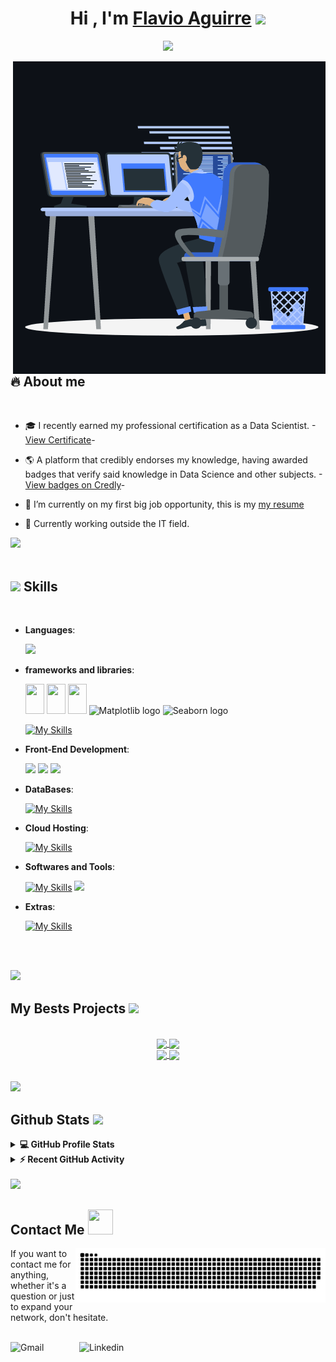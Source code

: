 <h1 align="center"><b>Hi , I'm <a href="https://www.linkedin.com/in/flavio-aguirre-12784a252/">Flavio Aguirre</a></b>
<img src="https://media.giphy.com/media/hvRJCLFzcasrR4ia7z/giphy.gif" width="35"></h1>
<p align="center">
<a href="https://github.com/DenverCoder1/readme-typing-svg">
<img src="https://readme-typing-svg.herokuapp.com?font=Time+New+Roman&color=cyan&size=25&center=true&vCenter=true&width=600&height=100&lines=Data+Scientist;Python+Developer;Web+Developer;Active+Learner;Fanatic+of+self+improvement..<3">
</a>
</p>

<p><img align="right" src="https://raw.githubusercontent.com/SubhadeepZilong/SubhadeepZilong/main/icons/animation_500_kxa883sd.gif" alt="SubhadeepZilong" /></p>
	
##  🔥  **About me**
<br>

- 🎓 I recently earned my professional certification as a Data Scientist. -[View Certificate](https://coursera.org/share/e1bf682c0ff12bd89baf32ec7de5b6e7)- <br>

- 🌎 A platform that credibly endorses my knowledge, having awarded badges that verify said knowledge in Data Science and other subjects.
-[View badges on Credly](https://www.credly.com/users/flavio-aguirre.84c58337)- <br>

- 🚀 I’m currently on my first big job opportunity, this is my [my resume](https://read.cv/0xabdulkhalid<br>) <br>

- 💼 Currently working outside the IT field.

<img src="https://user-images.githubusercontent.com/73097560/115834477-dbab4500-a447-11eb-908a-139a6edaec5c.gif"><br><br>

## <img src="https://media2.giphy.com/media/QssGEmpkyEOhBCb7e1/giphy.gif?cid=ecf05e47a0n3gi1bfqntqmob8g9aid1oyj2wr3ds3mg700bl&rid=giphy.gif" width ="25"><b> Skills</b>
<br>
<p align="center">

- **Languages**:
    
    <img src="https://cdn.jsdelivr.net/gh/devicons/devicon/icons/python/python-original.svg"  style="height: 3rem"/>
    

- **frameworks and libraries**:

    <img width="30px" src="https://cdn.jsdelivr.net/gh/devicons/devicon/icons/numpy/numpy-original.svg" style="height: 3rem"/>
    <img width="30px" src="https://cdn.jsdelivr.net/gh/devicons/devicon/icons/pandas/pandas-original.svg" style="height: 3rem"/>
    <img width="30px" src="https://cdn.jsdelivr.net/gh/devicons/devicon/icons/tensorflow/tensorflow-original.svg" style="height: 3rem"/>
    <img src="https://matplotlib.org/_static/logo2_compressed.svg" alt="Matplotlib logo" width="100"/>
    <img src="https://seaborn.pydata.org/_static/logo-wide-lightbg.svg" alt="Seaborn logo" width="120"/>
    
    [![My Skills](https://skillicons.dev/icons?i=sklearn,django,fastapi,flutter,flask)](https://skillicons.dev) <br>



- **Front-End Development**:
  
  <img src="https://cdn.jsdelivr.net/gh/devicons/devicon/icons/html5/html5-original-wordmark.svg" style="height: 3rem"/>
  <img src="https://cdn.jsdelivr.net/gh/devicons/devicon/icons/css3/css3-original-wordmark.svg" style="height: 3rem"/>
  <img src="https://cdn.jsdelivr.net/gh/devicons/devicon/icons/javascript/javascript-plain.svg" style="height: 3rem"/>

- **DataBases**:

    [![My Skills](https://skillicons.dev/icons?i=sqlite,postgres,mysql,mongodb)](https://skillicons.dev)


- **Cloud Hosting**:

    [![My Skills](https://skillicons.dev/icons?i=azure,gcp)](https://skillicons.dev)
    

- **Softwares and Tools**:
    
    [![My Skills](https://skillicons.dev/icons?i=git,github,vscode,docker,ai)](https://skillicons.dev) 
     <img style="height: 3rem" src="https://cdn.jsdelivr.net/gh/devicons/devicon/icons/jupyter/jupyter-original.svg" />
    

- **Extras**:

    [![My Skills](https://skillicons.dev/icons?i=powershell,discord)](https://skillicons.dev)

<br>
<br>

<img src="https://user-images.githubusercontent.com/73097560/115834477-dbab4500-a447-11eb-908a-139a6edaec5c.gif"> <br>

## My Bests Projects <img src = "https://i.pinimg.com/originals/65/c4/f4/65c4f452571be1261e9c623f7da488ac.gif" width = 35px>

<div align="center">
	<br>
<a href="https://github.com/flavioaguirre/precipi-check">
  <img align="center" src="https://github-readme-stats.anuraghazra1.vercel.app/api/pin/?username=flavioaguirre&repo=precipi-check&theme=tokyonight" />
</a>  

<a href="https://github.com/flavioaguirre/datascience-capstone">
  <img align="center" src="https://github-readme-stats.anuraghazra1.vercel.app/api/pin/?username=flavioaguirre&repo=datascience-capstone&theme=tokyonight" />
</a> <br>

<a href="https://github.com/flavioaguirre/eda-with-sql">
  <img align="center" src="https://github-readme-stats.anuraghazra1.vercel.app/api/pin/?username=flavioaguirre&repo=eda-with-sql&theme=tokyonight" />
</a>  

<a href="https://github.com/flavioaguirre/data-analysis-ibm">
  <img align="center" src="https://github-readme-stats.anuraghazra1.vercel.app/api/pin/?username=flavioaguirre&repo=data-analysis-ibm&theme=tokyonight" />
</a>  

</div>
<br>
<br>
<img src="https://user-images.githubusercontent.com/73097560/115834477-dbab4500-a447-11eb-908a-139a6edaec5c.gif">

## Github Stats <img src = "https://i.pinimg.com/originals/65/c4/f4/65c4f452571be1261e9c623f7da488ac.gif" width = 35px>


<details> 
  <summary><b>💻 GitHub Profile Stats</b></summary>
  <br/>
  <p align="center">
    <a href="https://github.com/anuraghazra/github-readme-stats"><img alt="Ifeanyi's Github Stats" src="https://github-readme-stats.vercel.app/api?username=nneji123&show_icons=true&count_private=true&theme=tokyonight" height="192px"/></a>
<br/>
  &nbsp;
	  <img src="https://github-readme-stats.vercel.app/api/top-langs?username=nneji123&show_icons=true&locale=en&layout=compact&theme=tokyonight" alt="nneji123" height="192px"/>
  <br/>
  </p>
</details>


<details>
  <summary><b>⚡ Recent GitHub Activity</b></summary>
  <br/>
   <a href="https://github.com/nneji123"><img alt="Ifeanyi's Activity Graph" src="https://activity-graph.herokuapp.com/graph?username=nneji123&custom_title=Ifeanyi's%20Contribution%20Graph&theme=react-dark" /></a>
  <br/>

</details>

<br/>


<img src="https://user-images.githubusercontent.com/73097560/115834477-dbab4500-a447-11eb-908a-139a6edaec5c.gif">

<p align="center">
<h2>Contact Me   <img src='https://raw.githubusercontent.com/ShahriarShafin/ShahriarShafin/main/Assets/handshake.gif' width="40px" height="40px"></h2>
<p>
<img hight="400" width="400" align="right" alt="GIF" src="https://raw.githubusercontent.com/Elanza-48/Elanza-48/main/resources/img/github-contribution-grid-snake.svg">

If you want to contact me for anything, whether it's a question or just to expand your network, don't hesitate.

<br>
<a href="mailto:flavioaguirre0@gmail.com">
 <img align="left" alt="Gmail" width="110" hight="90" src="https://github.com/Xx-Ashutosh-xX/Xx-Ashutosh-xX/blob/master/assets/icons/gmail.png" />
</a>
<a href="https://www.linkedin.com/in/flavio-aguirre-12784a252/">
  <img align="left" alt="Linkedin" width="130" hight="90" src="https://github.com/Xx-Ashutosh-xX/Xx-Ashutosh-xX/blob/master/assets/icons/linkedin.png" />
</br>
</br>
</br>
</a>

 </p>
</p>

